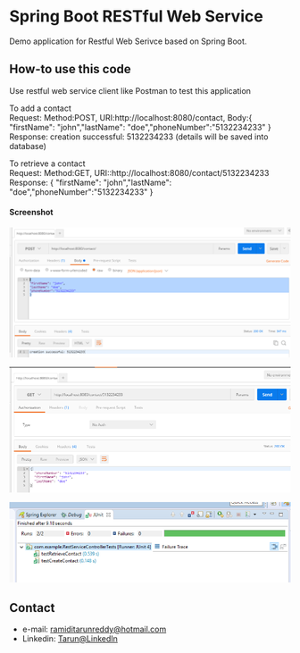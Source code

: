 Spring Boot RESTful Web Service  
==============================
Demo application for Restful Web Serivce based on Spring Boot.

## How-to use this code

Use restful web service client like Postman to test this application

To add a contact <br /> 
Request: Method:POST, URI:http://localhost:8080/contact, Body:{ "firstName": "john","lastName": "doe","phoneNumber":"5132234233" }<br /> 
Response: creation successful: 5132234233 (details will be saved into database)<br /> 

To retrieve a contact <br /> 
Request: Method:GET, URI::http://localhost:8080/contact/5132234233 <br /> 
Response: { "firstName": "john","lastName": "doe","phoneNumber":"5132234233" } <br /> 

#### Screenshot
![Screenshot software](https://github.com/ramidi45/Spring-Boot-Rest-WebService-MySql/blob/master/post.PNG "rest webservice post")

![Screenshot software](https://github.com/ramidi45/Spring-Boot-Rest-WebService-MySql/blob/master/get.PNG "rest webservice get")

![Screenshot software](https://github.com/ramidi45/Spring-Boot-Rest-WebService-MySql/blob/master/testcases.PNG "unit testing webservice")


## Contact
* e-mail: ramiditarunreddy@hotmail.com
* Linkedin: [Tarun@LinkedIn](https://www.linkedin.com/in/tarun-reddy-ramidi-66a002104 "Tarun Reddy on LinkedIn")



